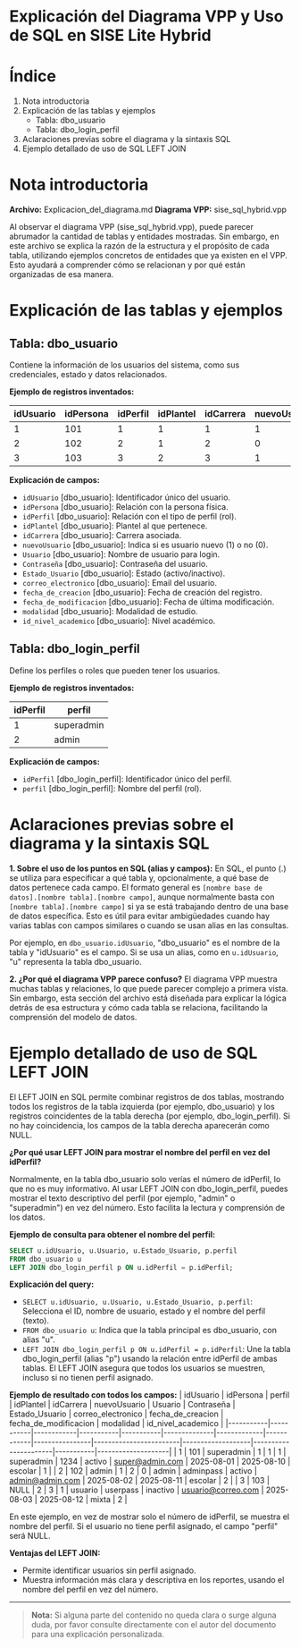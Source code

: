 # Explicación del Diagrama VPP y Uso de SQL en SISE Lite Hybrid

# Índice
1. Nota introductoria
2. Explicación de las tablas y ejemplos
   - Tabla: dbo_usuario
   - Tabla: dbo_login_perfil
3. Aclaraciones previas sobre el diagrama y la sintaxis SQL
4. Ejemplo detallado de uso de SQL LEFT JOIN

# Nota introductoria

**Archivo:** Explicacion_del_diagrama.md
**Diagrama VPP:** sise_sql_hybrid.vpp

Al observar el diagrama VPP (sise_sql_hybrid.vpp), puede parecer abrumador la cantidad de tablas y entidades mostradas. Sin embargo, en este archivo se explica la razón de la estructura y el propósito de cada tabla, utilizando ejemplos concretos de entidades que ya existen en el VPP. Esto ayudará a comprender cómo se relacionan y por qué están organizadas de esa manera.

# Explicación de las tablas y ejemplos


## Tabla: dbo_usuario
Contiene la información de los usuarios del sistema, como sus credenciales, estado y datos relacionados.

**Ejemplo de registros inventados:**

| idUsuario | idPersona | idPerfil | idPlantel | idCarrera | nuevoUsuario | Usuario     | Contraseña | Estado_Usuario | correo_electronico     | fecha_de_creacion | fecha_de_modificacion | modalidad | id_nivel_academico |
|-----------|-----------|----------|-----------|-----------|--------------|-------------|------------|----------------|------------------------|-------------------|----------------------|-----------|--------------------|
| 1         | 101       | 1        | 1         | 1         | 1            | superadmin  | 1234       | activo         | super@admin.com        | 2025-08-01        | 2025-08-10           | escolar   | 1                  |
| 2         | 102       | 2        | 1         | 2         | 0            | admin       | adminpass  | activo         | admin@admin.com        | 2025-08-02        | 2025-08-11           | escolar   | 2                  |
| 3         | 103       | 3        | 2         | 3         | 1            | usuario     | userpass   | inactivo       | usuario@correo.com     | 2025-08-03        | 2025-08-12           | mixta     | 2                  |

**Explicación de campos:**
- `idUsuario` [dbo_usuario]: Identificador único del usuario.
- `idPersona` [dbo_usuario]: Relación con la persona física.
- `idPerfil` [dbo_usuario]: Relación con el tipo de perfil (rol).
- `idPlantel` [dbo_usuario]: Plantel al que pertenece.
- `idCarrera` [dbo_usuario]: Carrera asociada.
- `nuevoUsuario` [dbo_usuario]: Indica si es usuario nuevo (1) o no (0).
- `Usuario` [dbo_usuario]: Nombre de usuario para login.
- `Contraseña` [dbo_usuario]: Contraseña del usuario.
- `Estado_Usuario` [dbo_usuario]: Estado (activo/inactivo).
- `correo_electronico` [dbo_usuario]: Email del usuario.
- `fecha_de_creacion` [dbo_usuario]: Fecha de creación del registro.
- `fecha_de_modificacion` [dbo_usuario]: Fecha de última modificación.
- `modalidad` [dbo_usuario]: Modalidad de estudio.
- `id_nivel_academico` [dbo_usuario]: Nivel académico.

## Tabla: dbo_login_perfil
Define los perfiles o roles que pueden tener los usuarios.

**Ejemplo de registros inventados:**

| idPerfil | perfil      |
|----------|-------------|
| 1        | superadmin  |
| 2        | admin       |


**Explicación de campos:**
- `idPerfil` [dbo_login_perfil]: Identificador único del perfil.
- `perfil` [dbo_login_perfil]: Nombre del perfil (rol).

# Aclaraciones previas sobre el diagrama y la sintaxis SQL

**1. Sobre el uso de los puntos en SQL (alias y campos):**
En SQL, el punto (.) se utiliza para especificar a qué tabla y, opcionalmente, a qué base de datos pertenece cada campo. El formato general es `[nombre base de datos].[nombre tabla].[nombre campo]`, aunque normalmente basta con `[nombre tabla].[nombre campo]` si ya se está trabajando dentro de una base de datos específica. Esto es útil para evitar ambigüedades cuando hay varias tablas con campos similares o cuando se usan alias en las consultas.

Por ejemplo, en `dbo_usuario.idUsuario`, "dbo_usuario" es el nombre de la tabla y "idUsuario" es el campo. Si se usa un alias, como en `u.idUsuario`, "u" representa la tabla dbo_usuario.

**2. ¿Por qué el diagrama VPP parece confuso?**
El diagrama VPP muestra muchas tablas y relaciones, lo que puede parecer complejo a primera vista. Sin embargo, esta sección del archivo está diseñada para explicar la lógica detrás de esa estructura y cómo cada tabla se relaciona, facilitando la comprensión del modelo de datos.
# Ejemplo detallado de uso de SQL LEFT JOIN

El LEFT JOIN en SQL permite combinar registros de dos tablas, mostrando todos los registros de la tabla izquierda (por ejemplo, dbo_usuario) y los registros coincidentes de la tabla derecha (por ejemplo, dbo_login_perfil). Si no hay coincidencia, los campos de la tabla derecha aparecerán como NULL.

**¿Por qué usar LEFT JOIN para mostrar el nombre del perfil en vez del idPerfil?**

Normalmente, en la tabla dbo_usuario solo verías el número de idPerfil, lo que no es muy informativo. Al usar LEFT JOIN con dbo_login_perfil, puedes mostrar el texto descriptivo del perfil (por ejemplo, "admin" o "superadmin") en vez del número. Esto facilita la lectura y comprensión de los datos.

**Ejemplo de consulta para obtener el nombre del perfil:**

```sql
SELECT u.idUsuario, u.Usuario, u.Estado_Usuario, p.perfil
FROM dbo_usuario u
LEFT JOIN dbo_login_perfil p ON u.idPerfil = p.idPerfil;
```

**Explicación del query:**
- `SELECT u.idUsuario, u.Usuario, u.Estado_Usuario, p.perfil`: Selecciona el ID, nombre de usuario, estado y el nombre del perfil (texto).
- `FROM dbo_usuario u`: Indica que la tabla principal es dbo_usuario, con alias "u".
- `LEFT JOIN dbo_login_perfil p ON u.idPerfil = p.idPerfil`: Une la tabla dbo_login_perfil (alias "p") usando la relación entre idPerfil de ambas tablas. El LEFT JOIN asegura que todos los usuarios se muestren, incluso si no tienen perfil asignado.

**Ejemplo de resultado con todos los campos:**
| idUsuario | idPersona | perfil     | idPlantel | idCarrera | nuevoUsuario | Usuario     | Contraseña | Estado_Usuario | correo_electronico     | fecha_de_creacion | fecha_de_modificacion | modalidad | id_nivel_academico |
|-----------|-----------|------------|-----------|-----------|--------------|-------------|------------|----------------|------------------------|-------------------|----------------------|-----------|--------------------|
| 1         | 101       | superadmin | 1         | 1         | 1            | superadmin  | 1234       | activo         | super@admin.com        | 2025-08-01        | 2025-08-10           | escolar   | 1                  |
| 2         | 102       | admin      | 1         | 2         | 0            | admin       | adminpass  | activo         | admin@admin.com        | 2025-08-02        | 2025-08-11           | escolar   | 2                  |
| 3         | 103       | NULL       | 2         | 3         | 1            | usuario     | userpass   | inactivo       | usuario@correo.com     | 2025-08-03        | 2025-08-12           | mixta     | 2                  |


En este ejemplo, en vez de mostrar solo el número de idPerfil, se muestra el nombre del perfil. Si el usuario no tiene perfil asignado, el campo "perfil" será NULL.

**Ventajas del LEFT JOIN:**
- Permite identificar usuarios sin perfil asignado.
- Muestra información más clara y descriptiva en los reportes, usando el nombre del perfil en vez del número.

---

> **Nota:** Si alguna parte del contenido no queda clara o surge alguna duda, por favor consulte directamente con el autor del documento para una explicación personalizada.





